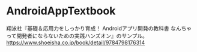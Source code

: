 # AndroidAppTextbook
翔泳社『基礎＆応用力をしっかり育成！ Androidアプリ開発の教科書 なんちゃって開発者にならないための実践ハンズオン』のサンプル。
https://www.shoeisha.co.jp/book/detail/9784798176314
